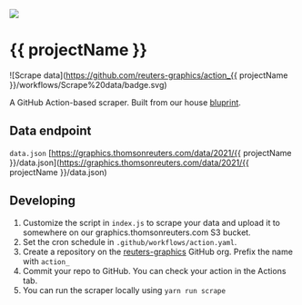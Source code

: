 ![](badge.svg)

# {{ projectName }}
![Scrape data](https://github.com/reuters-graphics/action_{{ projectName }}/workflows/Scrape%20data/badge.svg)

A GitHub Action-based scraper. Built from our house [bluprint](https://github.com/reuters-graphics/bluprint_github-action-scraper).

## Data endpoint
`data.json` 
[https://graphics.thomsonreuters.com/data/2021/{{ projectName }}/data.json](https://graphics.thomsonreuters.com/data/2021/{{ projectName }}/data.json)


## Developing

1. Customize the script in `index.js` to scrape your data and upload it to somewhere on our graphics.thomsonreuters.com S3 bucket.
2. Set the cron schedule in `.github/workflows/action.yaml`.
3. Create a repository on the [reuters-graphics](https://github.com/reuters-graphics) GitHub org. Prefix the name with `action_`
4. Commit your repo to GitHub. You can check your action in the Actions tab.
5. You can run the scraper locally using `yarn run scrape`
